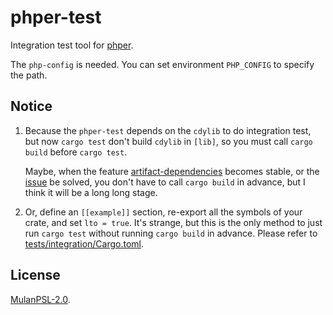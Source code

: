 # phper-test

Integration test tool for [phper](https://crates.io/crates/phper).

The `php-config` is needed. You can set environment `PHP_CONFIG` to specify the path.

## Notice

1. Because the `phper-test` depends on the `cdylib` to do integration test, but now `cargo test` don't build `cdylib` in `[lib]`, so you must call `cargo build` before `cargo test`.

   Maybe, when the feature [artifact-dependencies](https://doc.rust-lang.org/nightly/cargo/reference/unstable.html#artifact-dependencies) becomes stable, or the [issue](https://github.com/rust-lang/cargo/issues/8628) be solved, you don't have to call `cargo build` in advance, but I think it will be a long long stage.

1. Or, define an `[[example]]` section, re-export all the symbols of your crate, and set `lto = true`. It's strange, but this is the only method to just run `cargo test` without running `cargo build` in advance. Please refer to [tests/integration/Cargo.toml](https://github.com/phper-framework/phper/blob/master/tests/integration/Cargo.toml).

## License

[MulanPSL-2.0](https://github.com/phper-framework/phper/blob/master/LICENSE).
